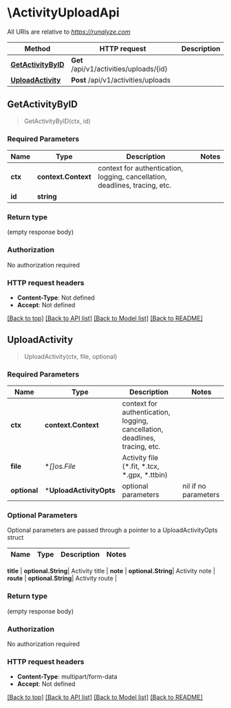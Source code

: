 # \ActivityUploadApi

All URIs are relative to *https://runalyze.com*

Method | HTTP request | Description
------------- | ------------- | -------------
[**GetActivityByID**](ActivityUploadApi.md#GetActivityByID) | **Get** /api/v1/activities/uploads/{id} | 
[**UploadActivity**](ActivityUploadApi.md#UploadActivity) | **Post** /api/v1/activities/uploads | 



## GetActivityByID

> GetActivityByID(ctx, id)



### Required Parameters


Name | Type | Description  | Notes
------------- | ------------- | ------------- | -------------
**ctx** | **context.Context** | context for authentication, logging, cancellation, deadlines, tracing, etc.
**id** | **string**|  | 

### Return type

 (empty response body)

### Authorization

No authorization required

### HTTP request headers

- **Content-Type**: Not defined
- **Accept**: Not defined

[[Back to top]](#) [[Back to API list]](../README.md#documentation-for-api-endpoints)
[[Back to Model list]](../README.md#documentation-for-models)
[[Back to README]](../README.md)


## UploadActivity

> UploadActivity(ctx, file, optional)



### Required Parameters


Name | Type | Description  | Notes
------------- | ------------- | ------------- | -------------
**ctx** | **context.Context** | context for authentication, logging, cancellation, deadlines, tracing, etc.
**file** | **[]*os.File**| Activity file (*.fit, *.tcx, *.gpx, *.ttbin) | 
 **optional** | ***UploadActivityOpts** | optional parameters | nil if no parameters

### Optional Parameters

Optional parameters are passed through a pointer to a UploadActivityOpts struct


Name | Type | Description  | Notes
------------- | ------------- | ------------- | -------------

 **title** | **optional.String**| Activity title | 
 **note** | **optional.String**| Activity note | 
 **route** | **optional.String**| Activity route | 

### Return type

 (empty response body)

### Authorization

No authorization required

### HTTP request headers

- **Content-Type**: multipart/form-data
- **Accept**: Not defined

[[Back to top]](#) [[Back to API list]](../README.md#documentation-for-api-endpoints)
[[Back to Model list]](../README.md#documentation-for-models)
[[Back to README]](../README.md)

